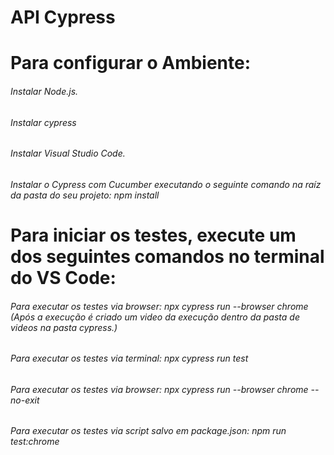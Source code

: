 # API Cypress

# Para configurar o Ambiente:
 
###### Instalar Node.js.
###### Instalar cypress 
###### Instalar Visual Studio Code.
###### Instalar o Cypress com Cucumber executando o seguinte comando na raíz da pasta do seu projeto: npm install

# Para iniciar os testes, execute um dos seguintes comandos no terminal do VS Code:
###### Para executar os testes via browser: npx cypress run --browser chrome (Após a execução é criado um video da execução dentro da pasta de videos na pasta cypress.)
###### Para executar os testes via terminal: npx cypress run test
###### Para executar os testes via browser: npx cypress run --browser chrome --no-exit
###### Para executar os testes via script salvo em package.json: npm run test:chrome